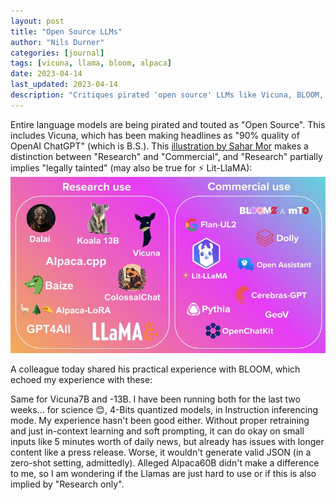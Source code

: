 ```yaml
---
layout: post
title: "Open Source LLMs"
author: "Nils Durner"
categories: [journal]
tags: [vicuna, llama, bloom, alpaca]
date: 2023-04-14
last_updated: 2023-04-14
description: "Critiques pirated 'open source' LLMs like Vicuna, BLOOM, and Alpaca, distinguishes research vs commercial models, and details poor quantized inference and JSON output issues."
---
```


Entire language models are being pirated and touted as "Open Source". This includes Vicuna, which has been making headlines as "90% quality of OpenAI ChatGPT" (which is B.S.). This [illustration by Sahar Mor](https://www.linkedin.com/feed/update/urn:li:activity:7049789761728770049/) makes a distinction between "Research" and "Commercial", and "Research" partially implies "legally tainted" (may also be true for ⚡ Lit-LlaMA):
![Commercial and Research LLMs](assets/img/llm-research-commercial.png)

A colleague today shared his practical experience with BLOOM, which echoed my experience with these:

Same for Vicuna7B and -13B. I have been running both for the last two weeks... for science 😊, 4-Bits quantized models, in Instruction inferencing mode. My experience hasn't been good either. Without proper retraining and just in-context learning and soft prompting, it can do okay on small inputs like 5 minutes worth of daily news, but already has issues with longer content like a press release.
Worse, it wouldn't generate valid JSON (in a zero-shot setting, admittedly).
Alleged Alpaca60B didn't make a difference to me, so I am wondering if the Llamas are just hard to use or if this is also implied by "Research only".